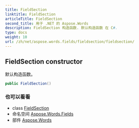 ```yaml
---
title: FieldSection
linktitle: FieldSection
articleTitle: FieldSection
second_title: 用于 .NET 的 Aspose.Words
description: FieldSection 构造函数. 默认构造函数 在 C#.
type: docs
weight: 10
url: /zh/net/aspose.words.fields/fieldsection/fieldsection/
---
```

## FieldSection constructor

默认构造函数。

```csharp
public FieldSection()
```

### 也可以看看

* class [FieldSection](../)
* 命名空间 [Aspose.Words.Fields](../../../aspose.words.fields/)
* 部件 [Aspose.Words](../../../)

